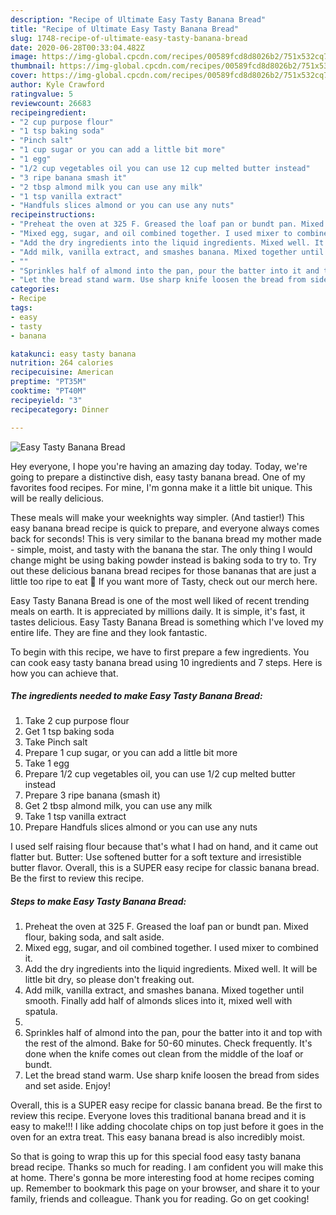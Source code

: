 ```yaml
---
description: "Recipe of Ultimate Easy Tasty Banana Bread"
title: "Recipe of Ultimate Easy Tasty Banana Bread"
slug: 1748-recipe-of-ultimate-easy-tasty-banana-bread
date: 2020-06-28T00:33:04.482Z
image: https://img-global.cpcdn.com/recipes/00589fcd8d8026b2/751x532cq70/easy-tasty-banana-bread-recipe-main-photo.jpg
thumbnail: https://img-global.cpcdn.com/recipes/00589fcd8d8026b2/751x532cq70/easy-tasty-banana-bread-recipe-main-photo.jpg
cover: https://img-global.cpcdn.com/recipes/00589fcd8d8026b2/751x532cq70/easy-tasty-banana-bread-recipe-main-photo.jpg
author: Kyle Crawford
ratingvalue: 5
reviewcount: 26683
recipeingredient:
- "2 cup purpose flour"
- "1 tsp baking soda"
- "Pinch salt"
- "1 cup sugar or you can add a little bit more"
- "1 egg"
- "1/2 cup vegetables oil you can use 12 cup melted butter instead"
- "3 ripe banana smash it"
- "2 tbsp almond milk you can use any milk"
- "1 tsp vanilla extract"
- "Handfuls slices almond or you can use any nuts"
recipeinstructions:
- "Preheat the oven at 325 F. Greased the loaf pan or bundt pan. Mixed flour, baking soda, and salt aside."
- "Mixed egg, sugar, and oil combined together. I used mixer to combined it."
- "Add the dry ingredients into the liquid ingredients. Mixed well. It will be little bit dry, so please don&#39;t freaking out."
- "Add milk, vanilla extract, and smashes banana. Mixed together until smooth. Finally add half of almonds slices into it, mixed well with spatula."
- ""
- "Sprinkles half of almond into the pan, pour the batter into it and top with the rest of the almond. Bake for 50-60 minutes. Check frequently. It&#39;s done when the knife comes out clean from the middle of the loaf or bundt."
- "Let the bread stand warm. Use sharp knife loosen the bread from sides and set aside. Enjoy!"
categories:
- Recipe
tags:
- easy
- tasty
- banana

katakunci: easy tasty banana 
nutrition: 264 calories
recipecuisine: American
preptime: "PT35M"
cooktime: "PT40M"
recipeyield: "3"
recipecategory: Dinner

---
```



![Easy Tasty Banana Bread](https://img-global.cpcdn.com/recipes/00589fcd8d8026b2/751x532cq70/easy-tasty-banana-bread-recipe-main-photo.jpg)

Hey everyone, I hope you're having an amazing day today. Today, we're going to prepare a distinctive dish, easy tasty banana bread. One of my favorites food recipes. For mine, I'm gonna make it a little bit unique. This will be really delicious.

These meals will make your weeknights way simpler. (And tastier!) This easy banana bread recipe is quick to prepare, and everyone always comes back for seconds! This is very similar to the banana bread my mother made - simple, moist, and tasty with the banana the star. The only thing I would change might be using baking powder instead is baking soda to try to. Try out these delicious banana bread recipes for those bananas that are just a little too ripe to eat 🍌 If you want more of Tasty, check out our merch here.

Easy Tasty Banana Bread is one of the most well liked of recent trending meals on earth. It is appreciated by millions daily. It is simple, it's fast, it tastes delicious. Easy Tasty Banana Bread is something which I've loved my entire life. They are fine and they look fantastic.


To begin with this recipe, we have to first prepare a few ingredients. You can cook easy tasty banana bread using 10 ingredients and 7 steps. Here is how you can achieve that.

<!--inarticleads1-->

##### The ingredients needed to make Easy Tasty Banana Bread:

1. Take 2 cup purpose flour
1. Get 1 tsp baking soda
1. Take Pinch salt
1. Prepare 1 cup sugar, or you can add a little bit more
1. Take 1 egg
1. Prepare 1/2 cup vegetables oil, you can use 1/2 cup melted butter instead
1. Prepare 3 ripe banana (smash it)
1. Get 2 tbsp almond milk, you can use any milk
1. Take 1 tsp vanilla extract
1. Prepare Handfuls slices almond or you can use any nuts


I used self raising flour because that&#39;s what I had on hand, and it came out flatter but. Butter: Use softened butter for a soft texture and irresistible butter flavor. Overall, this is a SUPER easy recipe for classic banana bread. Be the first to review this recipe. 

<!--inarticleads2-->

##### Steps to make Easy Tasty Banana Bread:

1. Preheat the oven at 325 F. Greased the loaf pan or bundt pan. Mixed flour, baking soda, and salt aside.
1. Mixed egg, sugar, and oil combined together. I used mixer to combined it.
1. Add the dry ingredients into the liquid ingredients. Mixed well. It will be little bit dry, so please don&#39;t freaking out.
1. Add milk, vanilla extract, and smashes banana. Mixed together until smooth. Finally add half of almonds slices into it, mixed well with spatula.
1. 
1. Sprinkles half of almond into the pan, pour the batter into it and top with the rest of the almond. Bake for 50-60 minutes. Check frequently. It&#39;s done when the knife comes out clean from the middle of the loaf or bundt.
1. Let the bread stand warm. Use sharp knife loosen the bread from sides and set aside. Enjoy!


Overall, this is a SUPER easy recipe for classic banana bread. Be the first to review this recipe. Everyone loves this traditional banana bread and it is easy to make!!! I like adding chocolate chips on top just before it goes in the oven for an extra treat. This easy banana bread is also incredibly moist. 

So that is going to wrap this up for this special food easy tasty banana bread recipe. Thanks so much for reading. I am confident you will make this at home. There's gonna be more interesting food at home recipes coming up. Remember to bookmark this page on your browser, and share it to your family, friends and colleague. Thank you for reading. Go on get cooking!
